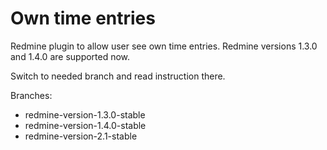 Own time entries
===============

Redmine plugin to allow user see own time entries.
Redmine versions 1.3.0 and 1.4.0 are supported now.

Switch to needed branch and read instruction there.

Branches:
  - redmine-version-1.3.0-stable
  - redmine-version-1.4.0-stable
  - redmine-version-2.1-stable 
